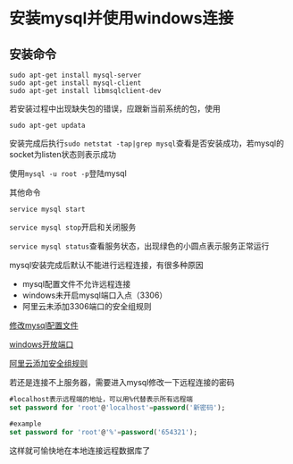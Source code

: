 # 安装mysql并使用windows连接
## 安装命令
```
sudo apt-get install mysql-server
sudo apt-get install mysql-client
sudo apt-get install libmsqlclient-dev
```
若安装过程中出现缺失包的错误，应跟新当前系统的包，使用

`sudo apt-get updata`

安装完成后执行`sudo netstat -tap|grep mysql`查看是否安装成功，若mysql的socket为listen状态则表示成功

使用`mysql -u root -p`登陆mysql

其他命令

`service mysql start`

`service mysql stop`开启和关闭服务

`service mysql status`查看服务状态，出现绿色的小圆点表示服务正常运行

mysql安装完成后默认不能进行远程连接，有很多种原因
* mysql配置文件不允许远程连接
* windows未开启mysql端口入点（3306）
* 阿里云未添加3306端口的安全组规则

[修改mysql配置文件](https://blog.csdn.net/tiger_shl/article/details/77453358)

[windows开放端口](https://blog.csdn.net/spt_dream/article/details/75014619)

[阿里云添加安全组规则](https://help.aliyun.com/document_detail/25471.html)

若还是连接不上服务器，需要进入mysql修改一下远程连接的密码
```sql
#localhost表示远程端的地址，可以用%代替表示所有远程端
set password for 'root'@'localhost'=password('新密码');

#example
set password for 'root'@'%'=password('654321');
```

这样就可愉快地在本地连接远程数据库了
